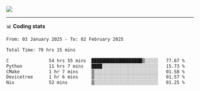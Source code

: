 <picture>
  <source
  srcset="https://github-readme-stats.vercel.app/api?username=sant0s12&show_icons=true&theme=dark"
  media="(prefers-color-scheme: dark)"
  />
  <source
  srcset="https://github-readme-stats.vercel.app/api?username=sant0s12&show_icons=true"
  media="(prefers-color-scheme: light)"
  />
  <img src="https://github-readme-stats.vercel.app/api?username=sant0s12&show_icons=true" />
</picture>

---

📊 **Coding stats**

<!--START_SECTION:waka-->

```txt
From: 03 January 2025 - To: 02 February 2025

Total Time: 70 hrs 15 mins

C               54 hrs 55 mins  ███████████████████▒░░░░░   77.67 %
Python          11 hrs 7 mins   ████░░░░░░░░░░░░░░░░░░░░░   15.73 %
CMake           1 hr 7 mins     ▒░░░░░░░░░░░░░░░░░░░░░░░░   01.58 %
Devicetree      1 hr 6 mins     ▒░░░░░░░░░░░░░░░░░░░░░░░░   01.57 %
Nix             52 mins         ▒░░░░░░░░░░░░░░░░░░░░░░░░   01.25 %
```

<!--END_SECTION:waka-->
